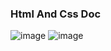 
### Html And Css Doc
![image](https://user-images.githubusercontent.com/67860592/231234759-21114474-fd09-4feb-b83d-d41954a1ee93.png)
![image](https://user-images.githubusercontent.com/67860592/231234884-3f49a31c-42eb-4252-b627-56d83ca70f27.png)
